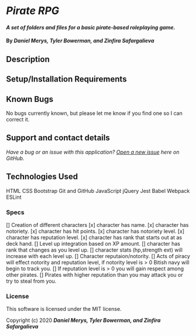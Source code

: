 # _Pirate RPG_

#### _A set of folders and files for a basic pirate-based roleplaying game._

#### By _**Daniel Merys, Tyler Bowerman, and Zinfira Safargalieva**_

## Description


## Setup/Installation Requirements



## Known Bugs

No bugs currently known, but please let me know if you find one so I can correct it.
 
## Support and contact details

_Have a bug or an issue with this application? [Open a new issue](https://github.com/dkmerys/pirateRPG/issues) here on GitHub._

## Technologies Used

HTML
CSS
Bootstrap
Git and GitHub
JavaScript
jQuery
Jest
Babel
Webpack
ESLint

### Specs
[] Creation of different characters
   [x] character has name.
   [x] character has notoriety.
   [x] character has hit points.
   [x] character has notoriety level.
   [x] character has reputation level.
   [x] character has rank that starts out at as deck hand. 
[] Level up integration based on XP amount. 
   [] character has rank that changes as you level up.
   [] character stats (hp,strength ext) will increase with each level up.
[] Character reputaion/notority. 
   [] Acts of piracy will effect notority and reputation level, if notority level is > 0 Bitish navy will begin to track you. 
   [] If reputation level is > 0 you will gain respect among other pirates. 
   [] Pirates with higher reputation than you may attack you or try to steal from you. 



### License

This software is licensed under the MIT license.

Copyright (c) 2020 **_Daniel Merys, Tyler Bowerman, and Zinfira Safargalieva_**